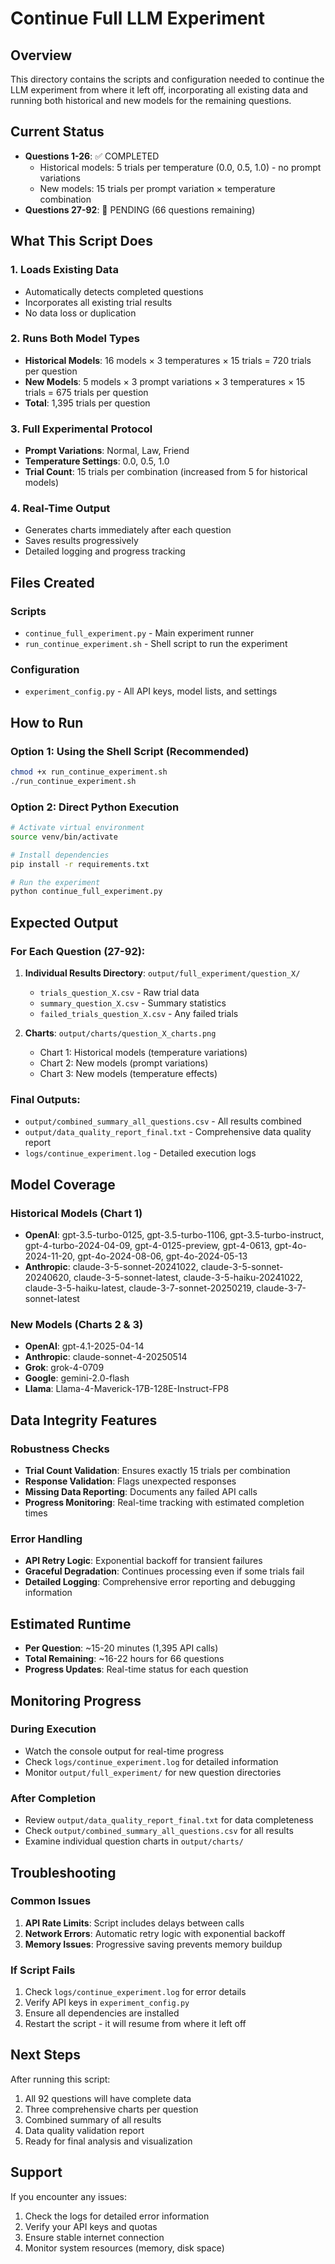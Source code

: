 # Continue Full LLM Experiment

## Overview
This directory contains the scripts and configuration needed to continue the LLM experiment from where it left off, incorporating all existing data and running both historical and new models for the remaining questions.

## Current Status
- **Questions 1-26**: ✅ COMPLETED
  - Historical models: 5 trials per temperature (0.0, 0.5, 1.0) - no prompt variations
  - New models: 15 trials per prompt variation × temperature combination
- **Questions 27-92**: 🔄 PENDING (66 questions remaining)

## What This Script Does

### 1. **Loads Existing Data**
- Automatically detects completed questions
- Incorporates all existing trial results
- No data loss or duplication

### 2. **Runs Both Model Types**
- **Historical Models**: 16 models × 3 temperatures × 15 trials = 720 trials per question
- **New Models**: 5 models × 3 prompt variations × 3 temperatures × 15 trials = 675 trials per question
- **Total**: 1,395 trials per question

### 3. **Full Experimental Protocol**
- **Prompt Variations**: Normal, Law, Friend
- **Temperature Settings**: 0.0, 0.5, 1.0
- **Trial Count**: 15 trials per combination (increased from 5 for historical models)

### 4. **Real-Time Output**
- Generates charts immediately after each question
- Saves results progressively
- Detailed logging and progress tracking

## Files Created

### Scripts
- `continue_full_experiment.py` - Main experiment runner
- `run_continue_experiment.sh` - Shell script to run the experiment

### Configuration
- `experiment_config.py` - All API keys, model lists, and settings

## How to Run

### Option 1: Using the Shell Script (Recommended)
```bash
chmod +x run_continue_experiment.sh
./run_continue_experiment.sh
```

### Option 2: Direct Python Execution
```bash
# Activate virtual environment
source venv/bin/activate

# Install dependencies
pip install -r requirements.txt

# Run the experiment
python continue_full_experiment.py
```

## Expected Output

### For Each Question (27-92):
1. **Individual Results Directory**: `output/full_experiment/question_X/`
   - `trials_question_X.csv` - Raw trial data
   - `summary_question_X.csv` - Summary statistics
   - `failed_trials_question_X.csv` - Any failed trials

2. **Charts**: `output/charts/question_X_charts.png`
   - Chart 1: Historical models (temperature variations)
   - Chart 2: New models (prompt variations)
   - Chart 3: New models (temperature effects)

### Final Outputs:
- `output/combined_summary_all_questions.csv` - All results combined
- `output/data_quality_report_final.txt` - Comprehensive data quality report
- `logs/continue_experiment.log` - Detailed execution logs

## Model Coverage

### Historical Models (Chart 1)
- **OpenAI**: gpt-3.5-turbo-0125, gpt-3.5-turbo-1106, gpt-3.5-turbo-instruct, gpt-4-turbo-2024-04-09, gpt-4-0125-preview, gpt-4-0613, gpt-4o-2024-11-20, gpt-4o-2024-08-06, gpt-4o-2024-05-13
- **Anthropic**: claude-3-5-sonnet-20241022, claude-3-5-sonnet-20240620, claude-3-5-sonnet-latest, claude-3-5-haiku-20241022, claude-3-5-haiku-latest, claude-3-7-sonnet-20250219, claude-3-7-sonnet-latest

### New Models (Charts 2 & 3)
- **OpenAI**: gpt-4.1-2025-04-14
- **Anthropic**: claude-sonnet-4-20250514
- **Grok**: grok-4-0709
- **Google**: gemini-2.0-flash
- **Llama**: Llama-4-Maverick-17B-128E-Instruct-FP8

## Data Integrity Features

### Robustness Checks
- **Trial Count Validation**: Ensures exactly 15 trials per combination
- **Response Validation**: Flags unexpected responses
- **Missing Data Reporting**: Documents any failed API calls
- **Progress Monitoring**: Real-time tracking with estimated completion times

### Error Handling
- **API Retry Logic**: Exponential backoff for transient failures
- **Graceful Degradation**: Continues processing even if some trials fail
- **Detailed Logging**: Comprehensive error reporting and debugging information

## Estimated Runtime
- **Per Question**: ~15-20 minutes (1,395 API calls)
- **Total Remaining**: ~16-22 hours for 66 questions
- **Progress Updates**: Real-time status for each question

## Monitoring Progress

### During Execution
- Watch the console output for real-time progress
- Check `logs/continue_experiment.log` for detailed information
- Monitor `output/full_experiment/` for new question directories

### After Completion
- Review `output/data_quality_report_final.txt` for data completeness
- Check `output/combined_summary_all_questions.csv` for all results
- Examine individual question charts in `output/charts/`

## Troubleshooting

### Common Issues
1. **API Rate Limits**: Script includes delays between calls
2. **Network Errors**: Automatic retry logic with exponential backoff
3. **Memory Issues**: Progressive saving prevents memory buildup

### If Script Fails
1. Check `logs/continue_experiment.log` for error details
2. Verify API keys in `experiment_config.py`
3. Ensure all dependencies are installed
4. Restart the script - it will resume from where it left off

## Next Steps
After running this script:
1. All 92 questions will have complete data
2. Three comprehensive charts per question
3. Combined summary of all results
4. Data quality validation report
5. Ready for final analysis and visualization

## Support
If you encounter any issues:
1. Check the logs for detailed error information
2. Verify your API keys and quotas
3. Ensure stable internet connection
4. Monitor system resources (memory, disk space)
